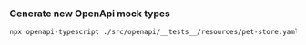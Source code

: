 
### Generate new OpenApi mock types
```sh
npx openapi-typescript ./src/openapi/__tests__/resources/pet-store.yaml -o ./src/openapi/__tests__/resources/mock-openapi-types.ts
```